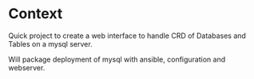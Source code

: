 # Context

Quick project to create a web interface to handle CRD of Databases and Tables on a mysql server.

Will package deployment of mysql with ansible, configuration and webserver.